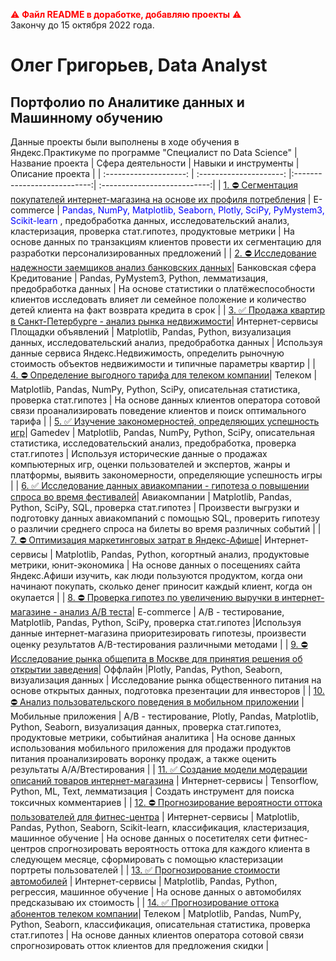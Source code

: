 <span style="color:red"> ⚠️ **Файл README в доработке, добавляю проекты** ⚠️</span>  
Закончу до 15 октября 2022 года.

# Олег Григорьев, Data Analyst
## Портфолио по Аналитике данных и Машинному обучению
Данные проекты были выполнены в ходе обучения в Яндекс.Практикуме по программе "Специалист по Data Science"
| Название проекта | Сфера деятельности | Навыки и инструменты | Описание проекта |
| :--------------------: | :---------------------: |:---------------------------:| :---------------------------:|
| [1. ⛔️ Сегментация покупателей интернет-магазина на основе их профиля потребления](https://github.com/oleggrigoryev/public_projects/) | E-commerce | <span style="color: blue"> Pandas, NumPy, Matplotlib, Seaborn, Plotly, SciPy, PyMystem3, Scikit-learn </span>, предобработка данных, исследовательский анализ, кластеризация, проверка стат.гипотез, продуктовые метрики | На основе данных по транзакциям клиентов провести их сегментацию для разработки персонализированных предложений |
| [2. ⛔️ Исследование надежности заемщиков анализ банковских данных](https://github.com/oleggrigoryev/public_projects)| Банковская сфера Кредитование | Pandas, PyMystem3, Python, лемматизация, предобработка данных | На основе статистики о платёжеспособности клиентов исследовать влияет ли семейное положение и количество детей клиента на факт возврата кредита в срок |
| [3. ✅ Продажа квартир в Санкт-Петербурге - анализ рынка недвижимости](https://github.com/oleggrigoryev/public_projects/blob/7561a98e79f47135b51d00edc440cc2ed4b484c2/notebook_project_RealEstateSpb_oleg_grigoryev.ipynb)| Интернет-сервисы Площадки объявлений | Matplotlib, Pandas, Python, визуализация данных, исследовательский анализ, предобработка данных | Используя данные сервиса Яндекс.Недвижимость, определить рыночную стоимость объектов недвижимости и типичные параметры квартир |
| [4. ⛔️ Определение выгодного тарифа для телеком компании](https://github.com/oleggrigoryev/public_projects)| Телеком | Matplotlib, Pandas, NumPy, Python, SciPy, описательная статистика, проверка стат.гипотез | На основе данных клиентов оператора сотовой связи проанализировать поведение клиентов и поиск оптимального тарифа |
| [5. ✅ Изучение закономерностей, определяющих успешность игр](https://github.com/oleggrigoryev/public_projects/blob/68497dfb8d6f91a29d1c0717f9a23d8f1df81d93/notebook_prefab_games_oleg_grigoryev.ipynb)| Gamedev | Matplotlib, Pandas, NumPy, Python, SciPy, описательная статистика, исследовательский анализ, предобработка, проверка стат.гипотез | Используя исторические данные о продажах компьютерных игр, оценки пользователей и экспертов, жанры и платформы, выявить закономерности, определяющие успешность игры |
| [6. ✅ Исследование данных авиакомпании - гипотеза о повышении спроса во время фестивалей](https://github.com/oleggrigoryev/public_projects/blob/8d2c557b4ab05a00d4527dd3b94b15a3df4617ae/notebook_project_avia_oleg_grigoryev.ipynb)| Авиакомпании | Matplotlib, Pandas, Python, SciPy, SQL, проверка стат.гипотез | Произвести выгрузки и подготовку данных авиакомпаний с помощью SQL, проверить гипотезу о различии среднего спроса на билеты во время различных событий |
| [7. ⛔️ Оптимизация маркетинговых затрат в Яндекс-Афише](https://github.com/oleggrigoryev/public_projects)| Интернет-сервисы | Matplotlib, Pandas, Python, когортный анализ, продуктовые метрики, юнит-экономика | На основе данных о посещениях сайта Яндекс.Афиши изучить, как люди пользуются продуктом, когда они начинают покупать, сколько денег приносит каждый клиент, когда он окупается |
| [8. ⛔️ Проверка гипотез по увеличению выручки в интернет-магазине - анализ A/B теста]()| E-commerce | A/B - тестирование, Matplotlib, Pandas, Python, SciPy, проверка стат.гипотез |Используя данные интернет-магазина приоритезировать гипотезы, произвести оценку результатов A/B-тестирования различными методами |
| [9. ⛔️ Исследование рынка общепита в Москве для принятия решения об открытии заведения](https://github.com/oleggrigoryev/public_projects)| Оффлайн |Plotly, Pandas, Python, Seaborn, визуализация данных | Исследование рынка общественного питания на основе открытых данных, подготовка презентации для инвесторов |
| [10. ⛔️ Анализ пользовательского поведения в мобильном приложении](https://github.com/oleggrigoryev/public_projects) | Мобильные приложения | A/B - тестирование, Plotly, Pandas, Matplotlib, Python, Seaborn, визуализация данных, проверка стат.гипотез, продуктовые метрики, событийная аналитика | На основе данных использования мобильного приложения для продажи продуктов питания проанализировать воронку продаж, а также оценить результаты A/A/Bтестирования |
| [11. ✅ Создание модели модерации описаний товаров интернет-магазина](https://github.com/oleggrigoryev/public_projects/blob/113217d5ced6527cc5bcd8531ac173d63eac833f/notebook_MLTexts_oleg_grigoryev_public.ipynb) | Интернет-сервисы | Tensorflow, Python, ML, Text, лемматизация | Создать инструмент для поиска токсичных комментариев |
| [12. ⛔️ Прогнозирование вероятности оттока пользователей для фитнес-центра](https://github.com/oleggrigoryev/public_projects) | Интернет-сервисы | Matplotlib, Pandas, Python, Seaborn, Scikit-learn, классификация, кластеризация, машинное обучение | На основе данных о посетителях сети фитнес-центров спрогнозировать вероятность оттока для каждого клиента в следующем месяце, сформировать с помощью кластеризации портреты пользователей |
| [13. ✅ Прогнозирование стоимости автомобилей](https://github.com/oleggrigoryev/public_projects/blob/5e84a9693062cf5aa5f32dcf7480732186d0625b/notebook_project_carservice_oleg_grigoryev.ipynb) | Интернет-сервисы | Matplotlib, Pandas, Python, регрессия, машинное обучение | На основе данных о автомобилях предсказываю их стоимость |
| [14. ✅ Прогнозирование оттока абонентов телеком компании](https://github.com/oleggrigoryev/public_projects/blob/2f5e637b002fb908df6b291282cb7bdc39075f4a/notebook_project_telecom_oleg_grigoryev.ipynb)| Телеком | Matplotlib, Pandas, NumPy, Python, Seaborn, классификация, описательная статистика, проверка стат.гипотез | На основе данных клиентов оператора сотовой связи спрогнозировать отток клиентов для предложения скидки |
